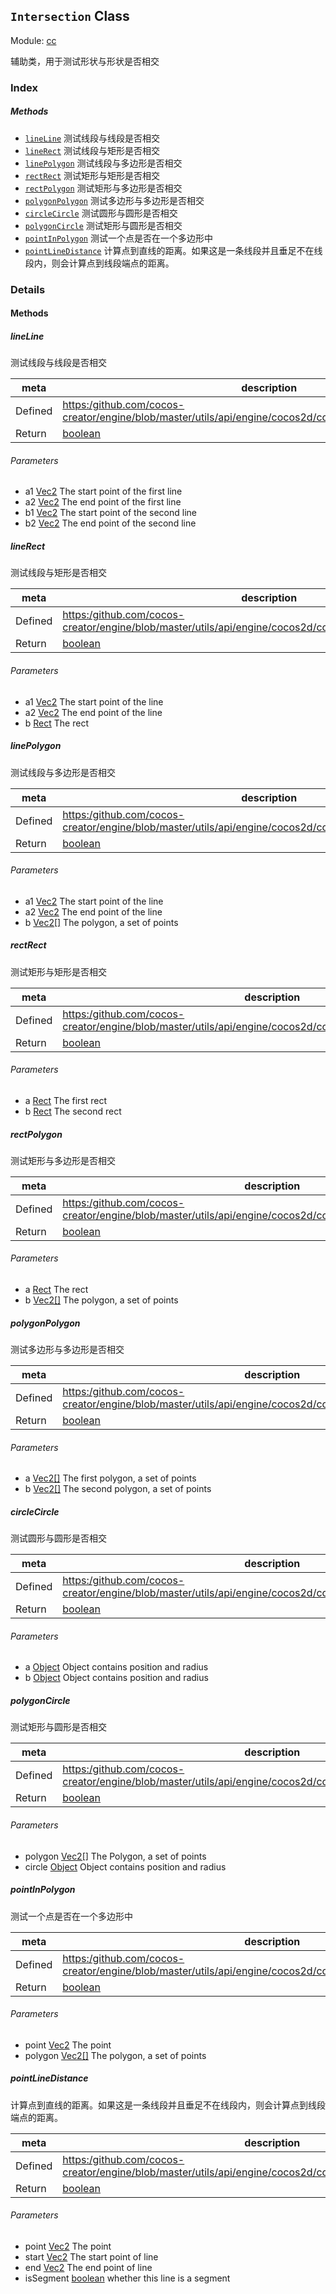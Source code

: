 ## `Intersection` Class



Module: [cc](../modules/cc.md)




辅助类，用于测试形状与形状是否相交

### Index



##### Methods

  - [`lineLine`](#lineline) 测试线段与线段是否相交
  - [`lineRect`](#linerect) 测试线段与矩形是否相交
  - [`linePolygon`](#linepolygon) 测试线段与多边形是否相交
  - [`rectRect`](#rectrect) 测试矩形与矩形是否相交
  - [`rectPolygon`](#rectpolygon) 测试矩形与多边形是否相交
  - [`polygonPolygon`](#polygonpolygon) 测试多边形与多边形是否相交
  - [`circleCircle`](#circlecircle) 测试圆形与圆形是否相交
  - [`polygonCircle`](#polygoncircle) 测试矩形与圆形是否相交
  - [`pointInPolygon`](#pointinpolygon) 测试一个点是否在一个多边形中
  - [`pointLineDistance`](#pointlinedistance) 计算点到直线的距离。如果这是一条线段并且垂足不在线段内，则会计算点到线段端点的距离。



### Details




<!-- Method Block -->
#### Methods


##### lineLine

测试线段与线段是否相交

| meta | description |
|------|-------------|
| Defined | [https:/github.com/cocos-creator/engine/blob/master/utils/api/engine/cocos2d/core/collider/CCIntersection.js:12](https:/github.com/cocos-creator/engine/blob/master/utils/api/engine/cocos2d/core/collider/CCIntersection.js#L12) |
| Return 		 | <a href="https://developer.mozilla.org/en/JavaScript/Reference/Global_Objects/Boolean" class="crosslink external" target="_blank">boolean</a> 

###### Parameters
- a1 <a href="../classes/Vec2.html" class="crosslink">Vec2</a> The start point of the first line
- a2 <a href="../classes/Vec2.html" class="crosslink">Vec2</a> The end point of the first line
- b1 <a href="../classes/Vec2.html" class="crosslink">Vec2</a> The start point of the second line
- b2 <a href="../classes/Vec2.html" class="crosslink">Vec2</a> The end point of the second line


##### lineRect

测试线段与矩形是否相交

| meta | description |
|------|-------------|
| Defined | [https:/github.com/cocos-creator/engine/blob/master/utils/api/engine/cocos2d/core/collider/CCIntersection.js:43](https:/github.com/cocos-creator/engine/blob/master/utils/api/engine/cocos2d/core/collider/CCIntersection.js#L43) |
| Return 		 | <a href="https://developer.mozilla.org/en/JavaScript/Reference/Global_Objects/Boolean" class="crosslink external" target="_blank">boolean</a> 

###### Parameters
- a1 <a href="../classes/Vec2.html" class="crosslink">Vec2</a> The start point of the line
- a2 <a href="../classes/Vec2.html" class="crosslink">Vec2</a> The end point of the line
- b <a href="../classes/Rect.html" class="crosslink">Rect</a> The rect


##### linePolygon

测试线段与多边形是否相交

| meta | description |
|------|-------------|
| Defined | [https:/github.com/cocos-creator/engine/blob/master/utils/api/engine/cocos2d/core/collider/CCIntersection.js:75](https:/github.com/cocos-creator/engine/blob/master/utils/api/engine/cocos2d/core/collider/CCIntersection.js#L75) |
| Return 		 | <a href="https://developer.mozilla.org/en/JavaScript/Reference/Global_Objects/Boolean" class="crosslink external" target="_blank">boolean</a> 

###### Parameters
- a1 <a href="../classes/Vec2.html" class="crosslink">Vec2</a> The start point of the line
- a2 <a href="../classes/Vec2.html" class="crosslink">Vec2</a> The end point of the line
- b <a href="../classes/Vec2.html" class="crosslink">Vec2[]</a> The polygon, a set of points


##### rectRect

测试矩形与矩形是否相交

| meta | description |
|------|-------------|
| Defined | [https:/github.com/cocos-creator/engine/blob/master/utils/api/engine/cocos2d/core/collider/CCIntersection.js:100](https:/github.com/cocos-creator/engine/blob/master/utils/api/engine/cocos2d/core/collider/CCIntersection.js#L100) |
| Return 		 | <a href="https://developer.mozilla.org/en/JavaScript/Reference/Global_Objects/Boolean" class="crosslink external" target="_blank">boolean</a> 

###### Parameters
- a <a href="../classes/Rect.html" class="crosslink">Rect</a> The first rect
- b <a href="../classes/Rect.html" class="crosslink">Rect</a> The second rect


##### rectPolygon

测试矩形与多边形是否相交

| meta | description |
|------|-------------|
| Defined | [https:/github.com/cocos-creator/engine/blob/master/utils/api/engine/cocos2d/core/collider/CCIntersection.js:130](https:/github.com/cocos-creator/engine/blob/master/utils/api/engine/cocos2d/core/collider/CCIntersection.js#L130) |
| Return 		 | <a href="https://developer.mozilla.org/en/JavaScript/Reference/Global_Objects/Boolean" class="crosslink external" target="_blank">boolean</a> 

###### Parameters
- a <a href="../classes/Rect.html" class="crosslink">Rect</a> The rect
- b <a href="../classes/Vec2.html" class="crosslink">Vec2[]</a> The polygon, a set of points


##### polygonPolygon

测试多边形与多边形是否相交

| meta | description |
|------|-------------|
| Defined | [https:/github.com/cocos-creator/engine/blob/master/utils/api/engine/cocos2d/core/collider/CCIntersection.js:182](https:/github.com/cocos-creator/engine/blob/master/utils/api/engine/cocos2d/core/collider/CCIntersection.js#L182) |
| Return 		 | <a href="https://developer.mozilla.org/en/JavaScript/Reference/Global_Objects/Boolean" class="crosslink external" target="_blank">boolean</a> 

###### Parameters
- a <a href="../classes/Vec2.html" class="crosslink">Vec2[]</a> The first polygon, a set of points
- b <a href="../classes/Vec2.html" class="crosslink">Vec2[]</a> The second polygon, a set of points


##### circleCircle

测试圆形与圆形是否相交

| meta | description |
|------|-------------|
| Defined | [https:/github.com/cocos-creator/engine/blob/master/utils/api/engine/cocos2d/core/collider/CCIntersection.js:221](https:/github.com/cocos-creator/engine/blob/master/utils/api/engine/cocos2d/core/collider/CCIntersection.js#L221) |
| Return 		 | <a href="https://developer.mozilla.org/en/JavaScript/Reference/Global_Objects/Boolean" class="crosslink external" target="_blank">boolean</a> 

###### Parameters
- a <a href="https://developer.mozilla.org/en/JavaScript/Reference/Global_Objects/Object" class="crosslink external" target="_blank">Object</a> Object contains position and radius
- b <a href="https://developer.mozilla.org/en/JavaScript/Reference/Global_Objects/Object" class="crosslink external" target="_blank">Object</a> Object contains position and radius


##### polygonCircle

测试矩形与圆形是否相交

| meta | description |
|------|-------------|
| Defined | [https:/github.com/cocos-creator/engine/blob/master/utils/api/engine/cocos2d/core/collider/CCIntersection.js:238](https:/github.com/cocos-creator/engine/blob/master/utils/api/engine/cocos2d/core/collider/CCIntersection.js#L238) |
| Return 		 | <a href="https://developer.mozilla.org/en/JavaScript/Reference/Global_Objects/Boolean" class="crosslink external" target="_blank">boolean</a> 

###### Parameters
- polygon <a href="../classes/Vec2.html" class="crosslink">Vec2[]</a> The Polygon, a set of points
- circle <a href="https://developer.mozilla.org/en/JavaScript/Reference/Global_Objects/Object" class="crosslink external" target="_blank">Object</a> Object contains position and radius


##### pointInPolygon

测试一个点是否在一个多边形中

| meta | description |
|------|-------------|
| Defined | [https:/github.com/cocos-creator/engine/blob/master/utils/api/engine/cocos2d/core/collider/CCIntersection.js:267](https:/github.com/cocos-creator/engine/blob/master/utils/api/engine/cocos2d/core/collider/CCIntersection.js#L267) |
| Return 		 | <a href="https://developer.mozilla.org/en/JavaScript/Reference/Global_Objects/Boolean" class="crosslink external" target="_blank">boolean</a> 

###### Parameters
- point <a href="../classes/Vec2.html" class="crosslink">Vec2</a> The point
- polygon <a href="../classes/Vec2.html" class="crosslink">Vec2[]</a> The polygon, a set of points


##### pointLineDistance

计算点到直线的距离。如果这是一条线段并且垂足不在线段内，则会计算点到线段端点的距离。

| meta | description |
|------|-------------|
| Defined | [https:/github.com/cocos-creator/engine/blob/master/utils/api/engine/cocos2d/core/collider/CCIntersection.js:297](https:/github.com/cocos-creator/engine/blob/master/utils/api/engine/cocos2d/core/collider/CCIntersection.js#L297) |
| Return 		 | <a href="https://developer.mozilla.org/en/JavaScript/Reference/Global_Objects/Boolean" class="crosslink external" target="_blank">boolean</a> 

###### Parameters
- point <a href="../classes/Vec2.html" class="crosslink">Vec2</a> The point
- start <a href="../classes/Vec2.html" class="crosslink">Vec2</a> The start point of line
- end <a href="../classes/Vec2.html" class="crosslink">Vec2</a> The end point of line
- isSegment <a href="https://developer.mozilla.org/en/JavaScript/Reference/Global_Objects/Boolean" class="crosslink external" target="_blank">boolean</a> whether this line is a segment



